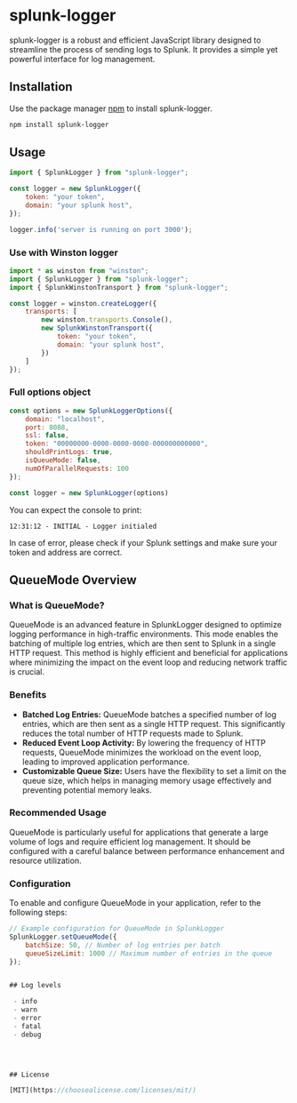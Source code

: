 
# splunk-logger
  
splunk-logger is a robust and efficient JavaScript library designed to streamline the process of sending logs to Splunk. It provides a simple yet powerful interface for log management.
  

## Installation

  

Use the package manager [npm](https://www.npmjs.com/package/splunk-logger) to install splunk-logger.

  
```bash
npm install splunk-logger
```


## Usage

  
```js
import { SplunkLogger } from "splunk-logger";

const logger = new SplunkLogger({
    token: "your token",
    domain: "your splunk host",
});

logger.info('server is running on port 3000');
```

### Use with Winston logger
```js
import * as winston from "winston";
import { SplunkLogger } from "splunk-logger";
import { SplunkWinstonTransport } from "splunk-logger";

const logger = winston.createLogger({
    transports: [
        new winston.transports.Console(),
        new SplunkWinstonTransport({
            token: "your token",
            domain: "your splunk host",
        })
    ]
});
```

### Full options object
```js
const options = new SplunkLoggerOptions({
    domain: "localhost",
    port: 8088,
    ssl: false,
    token: "00000000-0000-0000-0000-000000000000",
    shouldPrintLogs: true,
    isQueueMode: false,
    numOfParallelRequests: 100
});

const logger = new SplunkLogger(options)
```
You can expect the console to print:
```
12:31:12 - INITIAL - Logger initialed
```
In case of error, please check if your Splunk settings and make sure your token and address are correct.



## QueueMode Overview

### What is QueueMode?

QueueMode is an advanced feature in SplunkLogger designed to optimize logging performance in high-traffic environments. This mode enables the batching of multiple log entries, which are then sent to Splunk in a single HTTP request. This method is highly efficient and beneficial for applications where minimizing the impact on the event loop and reducing network traffic is crucial.

### Benefits

- **Batched Log Entries:** QueueMode batches a specified number of log entries, which are then sent as a single HTTP request. This significantly reduces the total number of HTTP requests made to Splunk.
- **Reduced Event Loop Activity:** By lowering the frequency of HTTP requests, QueueMode minimizes the workload on the event loop, leading to improved application performance.
- **Customizable Queue Size:** Users have the flexibility to set a limit on the queue size, which helps in managing memory usage effectively and preventing potential memory leaks.


### Recommended Usage

QueueMode is particularly useful for applications that generate a large volume of logs and require efficient log management. It should be configured with a careful balance between performance enhancement and resource utilization. 

### Configuration

To enable and configure QueueMode in your application, refer to the following steps:

```javascript
// Example configuration for QueueMode in SplunkLogger
SplunkLogger.setQueueMode({
    batchSize: 50, // Number of log entries per batch
    queueSizeLimit: 1000 // Maximum number of entries in the queue
});


## Log levels

 - info
 - warn
 - error
 - fatal
 - debug

  


## License

[MIT](https://choosealicense.com/licenses/mit/)